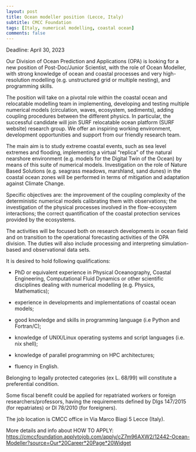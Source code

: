 ```yaml
---
layout: post
title: Ocean modeller position (Lecce, Italy)
subtitle: CMCC Foundation
tags: [Italy, numerical modelling, coastal ocean]
comments: false
---
```

Deadline: April 30, 2023

Our Division of Ocean Prediction and Applications (OPA) is looking for a
new position of Post-Doc/Junior Scientist, with the role of Ocean Modeller,
with strong knowledge of ocean and coastal processes and very
high-resolution modelling (e.g. unstructured grid or multiple nesting), and
programming skills.

The position will take on a pivotal role within the coastal ocean and
relocatable modelling team in implementing, developing and testing multiple
numerical models (circulation, waves, ecosystem, sediments), adding
coupling procedures between the different physics. In particular, the
successful candidate will join SURF relocatable ocean platform (SURF
website) research group. We offer an inspiring working environment,
development opportunities and support from our friendly research team.

The main aim is to study extreme coastal events, such as sea level extremes
and flooding, implementing a virtual “replica” of the natural nearshore
environment (e.g. models for the Digital Twin of the Ocean) by means of
this suite of numerical models. Investigation on the role of Nature Based
Solutions (e.g. seagrass meadows, marshland, sand dunes) in the coastal
ocean zones will be performed in terms of mitigation and adaptation against
Climate Change.

Specific objectives are: the improvement of the coupling complexity of the
deterministic numerical models calibrating them with observations; the
investigation of the physical processes involved in the flow-ecosystem
interactions; the correct quantification of the coastal protection services
provided by the ecosystems.

The activities will be focused both on research developments in ocean field
and on transition to the operational forecasting activities of the OPA
division. The duties will also include processing and interpreting
simulation-based and observational data sets.

It is desired to hold following qualifications:

- PhD or equivalent experience in Physical Oceanography, Coastal Engineering,
Computational Fluid Dynamics or other scientific disciplines dealing with
numerical modelling (e.g. Physics, Mathematics);

- experience in developments and implementations of coastal ocean models;

- good knowledge and skills in programming language (i.e Python and
Fortran/C);

- knowledge of UNIX/Linux operating systems and script languages (i.e. nix
shell);

- knowledge of parallel programming on HPC architectures;

- fluency in English.

Belonging to legally protected categories (ex L. 68/99) will constitute a
preferential condition.

Some fiscal benefit could be applied for repatriated workers or foreign
researchers/professors, having the requirements defined by Dlgs 147/2015
(for repatriates) or Dl 78/2010 (for foreigners).

The job location is CMCC office in Via Marco Biagi 5 Lecce (Italy).

More details and info about HOW TO APPLY:
https://cmccfoundation.applytojob.com/apply/cZ7m96AXW2/12442-Ocean-Modeller?source=Our*20Career*20Page*20Widget
